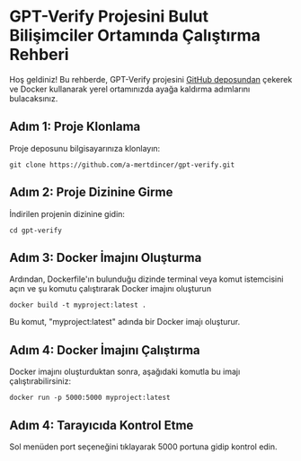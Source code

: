 # GPT-Verify Projesini Bulut Bilişimciler Ortamında Çalıştırma Rehberi

Hoş geldiniz! Bu rehberde, GPT-Verify projesini [GitHub deposundan](https://github.com/a-mertdincer/gpt-verify) çekerek ve Docker kullanarak yerel ortamınızda ayağa kaldırma adımlarını bulacaksınız.

## Adım 1: Proje Klonlama

Proje deposunu bilgisayarınıza klonlayın:

```
git clone https://github.com/a-mertdincer/gpt-verify.git
```

## Adım 2: Proje Dizinine Girme
İndirilen projenin dizinine gidin:
```
cd gpt-verify
```

## Adım 3: Docker İmajını Oluşturma
Ardından, Dockerfile'ın bulunduğu dizinde terminal veya komut istemcisini açın ve şu komutu çalıştırarak Docker imajını oluşturun
```
docker build -t myproject:latest .
```
Bu komut, "myproject:latest" adında bir Docker imajı oluşturur.

## Adım 4: Docker İmajını Çalıştırma

Docker imajını oluşturduktan sonra, aşağıdaki komutla bu imajı çalıştırabilirsiniz:
```
docker run -p 5000:5000 myproject:latest
```
## Adım 4: Tarayıcıda Kontrol Etme
Sol menüden port seçeneğini tıklayarak 5000 portuna gidip kontrol edin.
